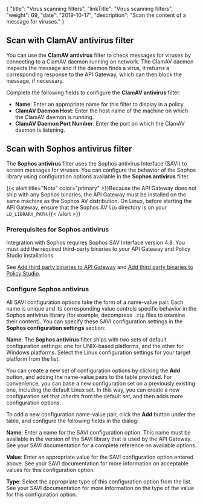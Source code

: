 {
"title": "Virus scanning filters",
  "linkTitle": "Virus scanning filters",
  "weight": 69,
  "date": "2019-10-17",
  "description": "Scan the content of a message for viruses."
}

## Scan with ClamAV antivirus filter

You can use the **ClamAV antivirus** filter to check messages for viruses by connecting to a ClamAV daemon running on network. The ClamAV daemon inspects the message and if the daemon finds a virus, it returns a corresponding response to the API Gateway, which can then block the message, if necessary.

Complete the following fields to configure the **ClamAV antivirus** filter:

* **Name**: Enter an appropriate name for this filter to display in a policy.
* **ClamAV Daemon Host**: Enter the host name of the machine on which the ClamAV daemon is running.
* **ClamAV Daemon Port Number**: Enter the port on which the ClamAV daemon is listening.

## Scan with Sophos antivirus filter

The **Sophos antivirus** filter uses the Sophos antivirus Interface (SAVI) to screen messages for viruses. You can configure the behavior of the Sophos library using configuration options available in the **Sophos antivirus** filter.

{{< alert title="Note" color="primary" >}}Because the API Gateway does not ship with any Sophos binaries, the API Gateway must be installed on the same machine as the Sophos AV distribution. On Linux, before starting the API Gateway, ensure that the Sophos AV `lib`
directory is on your `LD_LIBRARY_PATH`.{{< /alert >}}

### Prerequisites for Sophos antivirus

Integration with Sophos requires Sophos SAV Interface version 4.8. You must add the required third-party binaries to your API Gateway and Policy Studio installations.

See [Add third party binaries to API Gateway](#add-third-party-binaries-to-api-gateway) and [Add third party binaries to Policy Studio](#add-third-party-binaries-to-policy-studio).

### Configure Sophos antivirus

All SAVI configuration options take the form of a name-value pair. Each name is unique and its corresponding value controls specific behavior in the Sophos antivirus library (for example, decompress `.zip` files to examine their content). You can specify these SAVI configuration settings in the **Sophos configuration settings** section:

**Name**: The **Sophos antivirus** filter ships with two sets of default configuration settings: one for UNIX-based platforms, and the other for Windows platforms. Select the
Linux configuration settings for your target platform from the list.

You can create a new set of configuration options by clicking the **Add** button, and adding the name-value pairs to the table provided. For convenience, you can base a new configuration set on a previously existing one, including the default Linux set. In this way, you can create a new configuration set that *inherits* from the default set, and then adds more configuration options.

To add a new configuration name-value pair, click the **Add** button under the table, and configure the following fields in the dialog:

**Name**: Enter a name for the SAVI configuration option. This name must be available in the version of the SAVI library that is used by the API Gateway. See your SAVI documentation for a complete reference on available options.

**Value**: Enter an appropriate value for the SAVI configuration option entered above. See your SAVI documentation for more information on acceptable values for this configuration option.

**Type**: Select the appropriate type of this configuration option from the list. See your SAVI documentation for more information on the type of the value for this configuration option.

